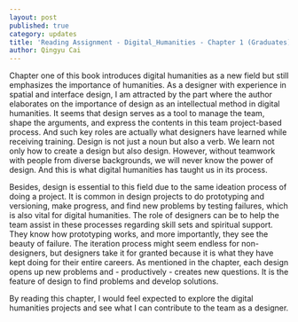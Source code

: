 ```yaml
---
layout: post
published: true
category: updates
title: 'Reading Assignment - Digital_Humanities - Chapter 1 (Graduates): Qingyu Cai'
author: Qingyu Cai
---
```

Chapter one of this book introduces digital humanities as a new field but still emphasizes the importance of humanities. As a designer with experience in spatial and interface design, I am attracted by the part where the author elaborates on the importance of design as an intellectual method in digital humanities. It seems that design serves as a tool to manage the team, shape the arguments, and express the contents in this team project-based process. And such key roles are actually what designers have learned while receiving training. Design is not just a noun but also a verb. We learn not only how to create a design but also design. However, without teamwork with people from diverse backgrounds, we will never know the power of design. And this is what digital humanities has taught us in its process.

Besides, design is essential to this field due to the same ideation process of doing a project. It is common in design projects to do prototyping and versioning, make progress, and find new problems by testing failures, which is also vital for digital humanities. The role of designers can be to help the team assist in these processes regarding skill sets and spiritual support. They know how prototyping works, and more importantly, they see the beauty of failure. The iteration process might seem endless for non-designers, but designers take it for granted because it is what they have kept doing for their entire careers. As mentioned in the chapter, each design opens up new problems and - productively - creates new questions. It is the feature of design to find problems and develop solutions. 

By reading this chapter, I would feel expected to explore the digital humanities projects and see what I can contribute to the team as a designer.